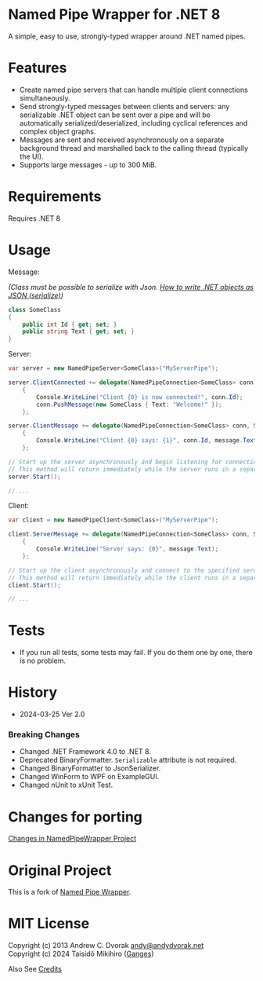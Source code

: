 ﻿# Named Pipe Wrapper for .NET 8

A simple, easy to use, strongly-typed wrapper around .NET named pipes.

# Features

*  Create named pipe servers that can handle multiple client connections simultaneously.
*  Send strongly-typed messages between clients and servers: any serializable .NET object can be sent over a pipe and will be automatically serialized/deserialized, including cyclical references and complex object graphs.
*  Messages are sent and received asynchronously on a separate background thread and marshalled back to the calling thread (typically the UI).
*  Supports large messages - up to 300 MiB.

# Requirements

Requires .NET 8

# Usage

Message:

_(Class must be possible to serialize with Json. [How to write .NET objects as JSON (serialize)](https://learn.microsoft.com/en-us/dotnet/standard/serialization/system-text-json/how-to))_

```csharp
class SomeClass
{
    public int Id { get; set; }
    public string Text { get; set; }
}
```

Server:

```csharp
var server = new NamedPipeServer<SomeClass>("MyServerPipe");

server.ClientConnected += delegate(NamedPipeConnection<SomeClass> conn)
    {
        Console.WriteLine("Client {0} is now connected!", conn.Id);
        conn.PushMessage(new SomeClass { Text: "Welcome!" });
    };

server.ClientMessage += delegate(NamedPipeConnection<SomeClass> conn, SomeClass message)
    {
        Console.WriteLine("Client {0} says: {1}", conn.Id, message.Text);
    };

// Start up the server asynchronously and begin listening for connections.
// This method will return immediately while the server runs in a separate background thread.
server.Start();

// ...
```

Client:

```csharp
var client = new NamedPipeClient<SomeClass>("MyServerPipe");

client.ServerMessage += delegate(NamedPipeConnection<SomeClass> conn, SomeClass message)
    {
        Console.WriteLine("Server says: {0}", message.Text);
    };

// Start up the client asynchronously and connect to the specified server pipe.
// This method will return immediately while the client runs in a separate background thread.
client.Start();

// ...
```

# Tests
- If you run all tests, some tests may fail. If you do them one by one, there is no problem.

# History
- 2024-03-25 Ver 2.0

### Breaking Changes
- Changed .NET Framework 4.0 to .NET 8.
- Deprecated BinaryFormatter. `Serializable` attribute is not required.
- Changed BinaryFormatter to JsonSerializer.
- Changed WinForm to WPF on ExampleGUI.
- Changed nUnit to xUnit Test.

# Changes for porting
[Changes in NamedPipeWrapper Project](https://qiita.com/hiro_t/items/4e59bf931471795ebc1f)

# Original Project
This is a fork of [Named Pipe Wrapper](https://github.com/acdvorak/named-pipe-wrapper).

# MIT License
Copyright (c) 2013 Andrew C. Dvorak <andy@andydvorak.net>  
Copyright (c) 2024 Taisidô Mikihiro ([Ganges](https://ganges.pro/))

Also See [Credits](CREDITS.md)